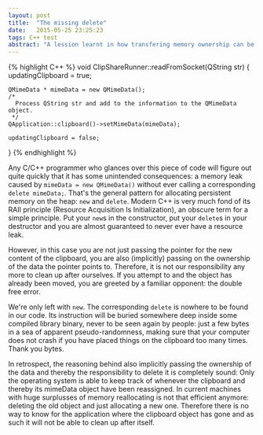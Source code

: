 ```yaml
---
layout: post
title:  "The missing delete"
date:   2015-05-25 23:25:23
tags: C++ test
abstract: "A lession learnt in how transfering memory ownership can be implicit" 
---
```



{% highlight C++ %}
void ClipShareRunner::readFromSocket(QString str) {
    updatingClipboard = true;

    QMimeData * mimeData = new QMimeData();
    /*
      Process QString str and add to the information to the QMimeData object.
     */
    QApplication::clipboard()->setMimeData(mimeData);

    updatingClipboard = false;
}
{% endhighlight %}

Any C/C++ programmer who glances over this piece of code will figure out quite quickly that it has some unintended consequences: a memory leak caused by `mimeData = new QMimeData()` without ever calling a corresponding `delete mimeData;`. That's the general pattern for allocating persistent memory on the heap: `new` and `delete`. Modern C++ is very much fond of its RAII principle (Resource Acquisition Is Initialization), an obscure term for a simple principle. Put your `new`s in the constructor, put your `delete`s in your destructor and you are almost guaranteed to never ever have a resource leak.

However, in this case you are not just passing the pointer for the new content of the clipboard, you are also (implicitly) passing on the ownership of the data the pointer points to. Therefore, it is not our responsibility any more to clean up after ourselves. If you attempt to and the object has already been moved, you are greeted by a familiar opponent: the double free error.

We're only left with `new`. The corresponding `delete` is nowhere to be found in our code. Its instruction will be buried somewhere deep inside some compiled library binary, never to be seen again by people: just a few bytes in a sea of apparent pseudo-randomness, making sure that your computer does not crash if you have placed things on the clipboard too many times. Thank you bytes.

In retrospect, the reasoning behind also implicitly passing the ownership of the data and thereby the responsibility to delete it is completely sound: Only the operating system is able to keep track of whenever the clipboard and thereby its mimeData object have been reassigned. In current machines with huge surplusses of memory reallocating is not that efficient anymore: deleting the old object and just allocating a new one. Therefore there is no way to know for the application where the clipboard object has gone and as such it will not be able to clean up after itself.
